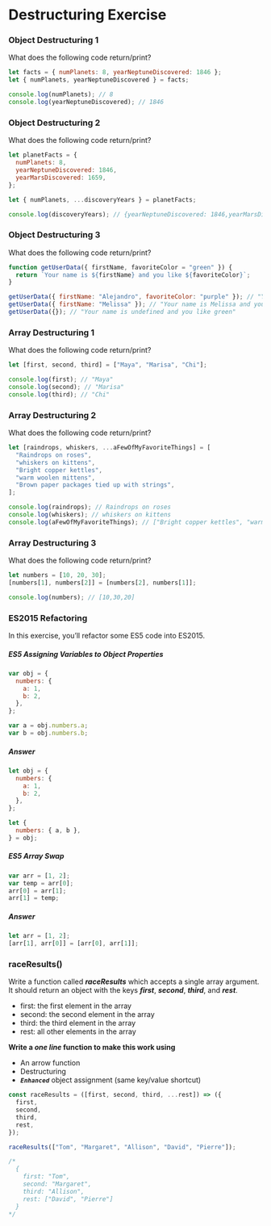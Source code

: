 # Destructuring Exercise

### Object Destructuring 1

What does the following code return/print?

```javascript
let facts = { numPlanets: 8, yearNeptuneDiscovered: 1846 };
let { numPlanets, yearNeptuneDiscovered } = facts;

console.log(numPlanets); // 8
console.log(yearNeptuneDiscovered); // 1846
```

### Object Destructuring 2

What does the following code return/print?

```javascript
let planetFacts = {
  numPlanets: 8,
  yearNeptuneDiscovered: 1846,
  yearMarsDiscovered: 1659,
};

let { numPlanets, ...discoveryYears } = planetFacts;

console.log(discoveryYears); // {yearNeptuneDiscovered: 1846,yearMarsDiscovered: 1659}
```

### Object Destructuring 3

What does the following code return/print?

```javascript
function getUserData({ firstName, favoriteColor = "green" }) {
  return `Your name is ${firstName} and you like ${favoriteColor}`;
}

getUserData({ firstName: "Alejandro", favoriteColor: "purple" }); // "Your name is Alejandro and you like purple"
getUserData({ firstName: "Melissa" }); // "Your name is Melissa and you like green"
getUserData({}); // "Your name is undefined and you like green"
```

### Array Destructuring 1

What does the following code return/print?

```javascript
let [first, second, third] = ["Maya", "Marisa", "Chi"];

console.log(first); // "Maya"
console.log(second); // "Marisa"
console.log(third); // "Chi"
```

### Array Destructuring 2

What does the following code return/print?

```javascript
let [raindrops, whiskers, ...aFewOfMyFavoriteThings] = [
  "Raindrops on roses",
  "whiskers on kittens",
  "Bright copper kettles",
  "warm woolen mittens",
  "Brown paper packages tied up with strings",
];

console.log(raindrops); // Raindrops on roses
console.log(whiskers); // whiskers on kittens
console.log(aFewOfMyFavoriteThings); // ["Bright copper kettles", "warm woolen mittens", "Brown paper packages tied up with strings"]
```

### Array Destructuring 3

What does the following code return/print?

```javascript
let numbers = [10, 20, 30];
[numbers[1], numbers[2]] = [numbers[2], numbers[1]];

console.log(numbers); // [10,30,20]
```

### ES2015 Refactoring

In this exercise, you’ll refactor some ES5 code into ES2015.

##### ES5 Assigning Variables to Object Properties

```javascript
var obj = {
  numbers: {
    a: 1,
    b: 2,
  },
};

var a = obj.numbers.a;
var b = obj.numbers.b;
```

##### Answer

```javascript
let obj = {
  numbers: {
    a: 1,
    b: 2,
  },
};

let {
  numbers: { a, b },
} = obj;
```

##### ES5 Array Swap

```javascript
var arr = [1, 2];
var temp = arr[0];
arr[0] = arr[1];
arr[1] = temp;
```

##### Answer

```javascript
let arr = [1, 2];
[arr[1], arr[0]] = [arr[0], arr[1]];
```

### raceResults()

Write a function called **_raceResults_** which accepts a single array argument. It should return an object with the keys **_first_**, **_second_**, **_third_**, and **_rest_**.

- first: the first element in the array
- second: the second element in the array
- third: the third element in the array
- rest: all other elements in the array

**Write a *one line* function to make this work using**

- An arrow function
- Destructuring
- **_`Enhanced`_** object assignment (same key/value shortcut)

```javascript
const raceResults = ([first, second, third, ...rest]) => ({
  first,
  second,
  third,
  rest,
});

raceResults(["Tom", "Margaret", "Allison", "David", "Pierre"]);

/*
  {
    first: "Tom",
    second: "Margaret",
    third: "Allison",
    rest: ["David", "Pierre"]
  }
*/
```
